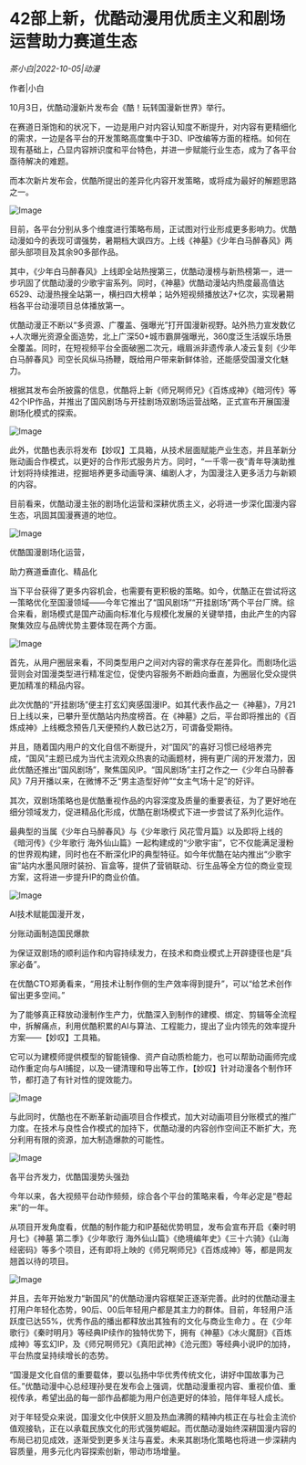 # 42部上新，优酷动漫用优质主义和剧场运营助力赛道生态

*茶小白|2022-10-05|动漫*

作者|小白

10月3日，优酷动漫新片发布会《酷！玩转国漫新世界》举行。

在赛道日渐饱和的状况下，一边是用户对内容认知度不断提升，对内容有更精细化的需求，一边是各平台的开发策略高度集中于3D、IP改编等方面的桎梏。如何在现有基础上，凸显内容辨识度和平台特色，并进一步赋能行业生态，成为了各平台亟待解决的难题。

而本次新片发布会，优酷所提出的差异化内容开发策略，或将成为最好的解题思路之一。

![Image](https://p3.toutiaoimg.com/img/tos-cn-i-qvj2lq49k0/92520e5408f24449b1b3b071a4c38f7c~tplv-tt-shrink:640:0.image)

目前，各平台分别从多个维度进行策略布局，正试图对行业形成更多影响力。优酷动漫如今的表现可谓强势，暑期档大飒四方。上线《神墓》《少年白马醉春风》两部头部项目及其余90多部作品。

其中，《少年白马醉春风》上线即全站热搜第三，优酷动漫榜与新热榜第一，进一步巩固了优酷动漫的少歌宇宙系列。同时，《神墓》优酷动漫站内热度最高值达6529、动漫热搜全站第一，横扫四大榜单；站外短视频播放达7+亿次，实现暑期档各平台动漫项目总体播放第一。

优酷动漫正不断以“多资源、广覆盖、强曝光”打开国漫新视野。站外热力宣发数亿+人次曝光资源全面造势，北上广深50+城市霸屏强曝光，360度泛生活娱乐场景全覆盖。同时，在短视频平台全面破圈二次元，峨眉派非遗传承人凌云复刻《少年白马醉春风》司空长风纵马扬鞭，既给用户带来新鲜体验，还能感受国漫文化魅力。

根据其发布会所披露的信息，优酷将上新《师兄啊师兄》《百炼成神》《暗河传》等42个IP作品，并推出了国风剧场与开挂剧场双剧场运营战略，正式宣布开展国漫剧场化模式的探索。

![Image](https://p3.toutiaoimg.com/img/tos-cn-i-qvj2lq49k0/bb613afb834344569e999e2be4815685~tplv-tt-shrink:640:0.image)

此外，优酷也表示将发布【妙叹】工具箱，从技术层面赋能产业生态，并且革新分账动画合作模式，以更好的合作形式服务片方。同时，“一千零一夜”青年导演助推计划将持续推进，挖掘培养更多动画导演、编剧人才，为国漫注入更多活力与新颖的内容。

目前看来，优酷动漫主张的剧场化运营和深耕优质主义，必将进一步深化国漫内容生态，巩固其国漫赛道的地位。

![Image](https://p6.toutiaoimg.com/img/tos-cn-i-qvj2lq49k0/466ad173a6da4f788603d777cb60aa6b~tplv-tt-shrink:640:0.image)

优酷国漫剧场化运营，

助力赛道垂直化、精品化

当下平台获得了更多内容机会，也需要有更积极的策略。如今，优酷正在尝试将这一策略优化至国漫领域——今年它推出了“国风剧场”“开挂剧场”两个平台厂牌。综合来看，剧场模式是国产动画向标准化与规模化发展的关键举措，由此产生的内容聚集效应与品牌优势主要体现在两个方面。

![Image](https://p26.toutiaoimg.com/img/tos-cn-i-qvj2lq49k0/6dd3b06ab13542209c9c5ba580321dd0~tplv-tt-shrink:640:0.image)

首先，从用户圈层来看，不同类型用户之间对内容的需求存在差异化。而剧场化运营则会对国漫类型进行精准定位，促使内容服务不断趋向垂直，为圈层化受众提供更加精准的精品内容。

此次优酷的“开挂剧场”便主打玄幻爽感国漫IP。如其代表作品之一《神墓》，7月21日上线以来，已攀升至优酷站内热度榜首。在《神墓》之后，平台即将推出的《百炼成神》上线概念预告几天便预约人数已达2万，可谓备受期待。

并且，随着国内用户的文化自信不断提升，对“国风”的喜好习惯已经培养完成，“国风”主题已成为当代主流观众热衷的动画题材，拥有更广阔的开发潜力，因此优酷还推出“国风剧场”，聚焦国风IP。“国风剧场”主打之作之一《少年白马醉春风》7月开播以来，在微博不乏“男主造型好帅”“女主气场十足”的好评。

其次，双剧场策略也是优酷重视作品的内容深度及质量的重要表征，为了更好地在细分领域发力，促进精品化形成，优酷在剧场模式下进一步尝试了系列化运作。

最典型的当属《少年白马醉春风》与《少年歌行 风花雪月篇》以及即将上线的《暗河传》《少年歌行 海外仙山篇》一起构建成的“少歌宇宙”，它不仅能满足漫粉的世界观构建，同时也在不断深化IP的典型特征。如今年优酷在站内推出“少歌宇宙”站内水墨风限时装扮、盲盒等，提供了营销联动、衍生品等全方位的商业变现方案，这将进一步提升IP的商业价值。

![Image](https://p6.toutiaoimg.com/img/tos-cn-i-qvj2lq49k0/013bf5005cb44e4eb6cf7b27cc21dc02~tplv-tt-shrink:640:0.image)

AI技术赋能国漫开发，

分账动画制造国民爆款

为保证双剧场的顺利运作和内容持续发力，在技术和商业模式上开辟捷径也是“兵家必备”。

在优酷CTO郑勇看来，“用技术让制作侧的生产效率得到提升”，可以“给艺术创作留出更多空间。”

为了能够真正释放动漫制作生产力，优酷深入到制作的建模、绑定、剪辑等全流程中，拆解痛点，利用优酷积累的AI与算法、工程能力，提出了业内领先的效率提升方案——【妙叹】工具箱。

它可以为建模师提供模型的智能镜像、资产自动质检能力，也可以帮助动画师完成动作重定向与AI捕捉，以及一键清理和导出等工作，【妙叹】针对动漫各个制作环节，都打造了有针对性的提效能力。

![Image](https://p9.toutiaoimg.com/img/tos-cn-i-qvj2lq49k0/97ef729b37c34879b36f1e6adbfdebac~tplv-tt-shrink:640:0.image)

与此同时，优酷也在不断革新动画项目合作模式，加大对动画项目分账模式的推广力度。在技术与良性合作模式的加持下，优酷动漫的内容创作空间正不断扩大，充分利用有限的资源，加大制造爆款的可能性。

![Image](https://p6.toutiaoimg.com/img/tos-cn-i-qvj2lq49k0/050c5f5d72be42a7885ec16addbc51f3~tplv-tt-shrink:640:0.image)

各平台齐发力，优酷国漫势头强劲

今年以来，各大视频平台动作频频，综合各个平台的策略来看，今年必定是“卷起来”的一年。

从项目开发角度看，优酷的制作能力和IP基础优势明显，发布会宣布开启《秦时明月七》《神墓 第二季》《少年歌行 海外仙山篇》《绝境编年史》《三十六骑》《山海经密码》等多个项目，还有即将上映的《师兄啊师兄》《百炼成神》等，都是网友翘首以待的项目。

![Image](https://p6.toutiaoimg.com/img/tos-cn-i-qvj2lq49k0/029c1c22240749cb959b72514ef4e6b6~tplv-tt-shrink:640:0.image)

并且，去年开始发力“新国风”的优酷动漫内容框架正逐渐完善。此时的优酷动漫主打用户年轻化态势，90后、00后年轻用户都是其主力的群体。目前，年轻用户活跃度已达55%，优秀作品的播出都释放出其独有的文化与商业生命力 。在《少年歌行》《秦时明月》等经典IP续作的独特优势下，拥有《神墓》《冰火魔厨》《百炼成神》等玄幻IP，及《师兄啊师兄》《真阳武神》《沧元图》等经典小说IP的加持，平台热度呈持续增长的态势。

“国漫是文化自信的重要载体，要以弘扬中华优秀传统文化，讲好中国故事为己任。”优酷动漫中心总经理孙旻在发布会上强调，优酷动漫重视内容、重视价值、重视传承，希望出品的每一部作品都能为用户创造更好的体验，陪伴年轻人成长。

对于年轻受众来说，国漫文化中侠肝义胆及热血沸腾的精神内核正在与社会主流价值观接轨，正在以承载民族文化的形式强势崛起。而优酷动漫始终深耕国漫内容的布局已初见成效，逐渐受到更多关注与喜爱。未来其剧场化策略也将进一步深耕内容质量，用多元化内容探索创新，带动市场增量。

